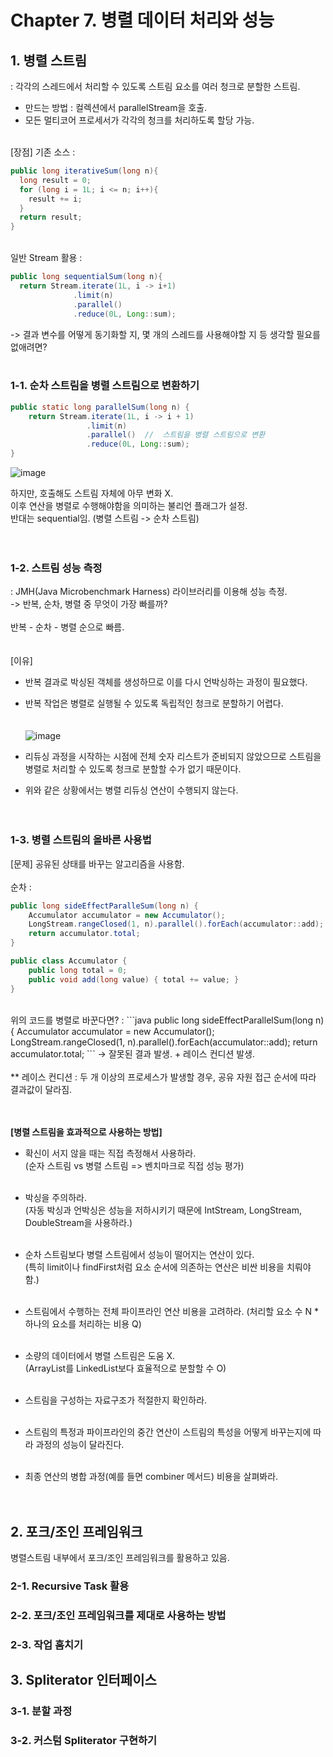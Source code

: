 # Chapter 7. 병렬 데이터 처리와 성능
## 1. 병렬 스트림
: 각각의 스레드에서 처리할 수 있도록 스트림 요소를 여러 청크로 분할한 스트림. <br>
- 만드는 방법 : 컬렉션에서 parallelStream을 호출. <br>
- 모든 멀티코어 프로세서가 각각의 청크를 처리하도록 할당 가능. <br><br>

[장점]
기존 소스 :
```java
public long iterativeSum(long n){
  long result = 0;
  for (long i = 1L; i <= n; i++){
    result += i;
  }
  return result;
}
```
<br>
일반 Stream 활용 :

```java
public long sequentialSum(long n){
  return Stream.iterate(1L, i -> i+1)
              .limit(n)
              .parallel()
              .reduce(0L, Long::sum);
```

-> 결과  변수를 어떻게 동기화할 지, 몇 개의 스레드를 사용해야할 지 등 생각할 필요를 없애려면? <br><br>

### 1-1. 순차 스트림을 병렬 스트림으로 변환하기
```java
public static long parallelSum(long n) {
    return Stream.iterate(1L, i -> i + 1)
                 .limit(n)
                 .parallel()  //  스트림을 병렬 스트림으로 변환
                 .reduce(0L, Long::sum);
}
```
![image](https://github.com/21900646/Bit/assets/69943167/e8722154-a828-4570-b163-206ac1057e2d)

하지만, 호출해도 스트림 자체에 아무 변화 X. <br>
이후 연산을 병렬로 수행해야함을 의미하는 불리언 플래그가 설정. <br>
반대는 sequential임. (병렬 스트림 -> 순차 스트림) <br><br><br>



### 1-2. 스트림 성능 측정
: JMH(Java Microbenchmark Harness) 라이브러리를 이용해 성능 측정. <br>
-> 반복, 순차, 병렬 중 무엇이 가장 빠를까? <br><br>
반복 - 순차 - 병렬 순으로 빠름. <br><br><br>
[이유] <br>
- 반복 결과로 박싱된 객체를 생성하므로 이를 다시 언박싱하는 과정이 필요했다. <br>
- 반복 작업은 병렬로 실행될 수 있도록 독립적인 청크로 분할하기 어렵다. <br><br><br>
![image](https://github.com/21900646/Bit/assets/69943167/2dc7499b-961c-4605-9d97-c5d2259e0266)

- 리듀싱 과정을 시작하는 시점에 전체 숫자 리스트가 준비되지 않았으므로 스트림을 병렬로 처리할 수 있도록 청크로 분할할 수가 없기 때문이다.
- 위와 같은 상황에서는 병렬 리듀싱 연산이 수행되지 않는다. <br><br><br>



### 1-3. 병렬 스트림의 올바른 사용법
[문제] 공유된 상태를 바꾸는 알고리즘을 사용함. <br><br>
순차 : 
```java
public long sideEffectParalleSum(long n) {
    Accumulator accumulator = new Accumulator();
    LongStream.rangeClosed(1, n).parallel().forEach(accumulator::add);
    return accumulator.total;
}

public class Accumulator {
    public long total = 0;
    public void add(long value) { total += value; }
}
```
<br>
위의 코드를 병렬로 바꾼다면? :
```java
public long sideEffectParallelSum(long n){
  Accumulator accumulator = new Accumulator();
  LongStream.rangeClosed(1, n).parallel().forEach(accumulator::add);
  return accumulator.total;
```
-> 잘못된 결과 발생. + 레이스 컨디션 발생. <br><br>
** 레이스 컨디션 : 두 개 이상의 프로세스가 발생할 경우, 공유 자원 접근 순서에 따라 결과값이 달라짐.
<br><br><br>

**[병렬 스트림을 효과적으로 사용하는 방법]**
- 확신이 서지 않을 때는 직접 측정해서 사용하라.<br>
(순자 스트림 vs 병렬 스트림 => 벤치마크로 직접 성능 평가) <br><br>

- 박싱을 주의하라. <br>
(자동 박싱과 언박싱은 성능을 저하시키기 때문에 IntStream, LongStream, DoubleStream을 사용하라.) <br><br>
 
- 순차 스트림보다 병렬 스트림에서 성능이 떨어지는 연산이 있다. <br>
(특히 limit이나 findFirst처럼 요소 순서에 의존하는 연산은 비싼 비용을 치뤄야 함.) <br><br>

- 스트림에서 수행하는 전체 파이프라인 연산 비용을 고려하라. (처리할 요소 수 N * 하나의 요소를 처리하는 비용 Q) <br><br>

- 소량의 데이터에서 병렬 스트림은 도움 X. <br>
  (ArrayList를 LinkedList보다 효율적으로 분할할 수 O)<br><br>
  
- 스트림을 구성하는 자료구조가 적절한지 확인하라. <br><br>

- 스트림의 특정과 파이프라인의 중간 연산이 스트림의 특성을 어떻게 바꾸는지에 따라 과정의 성능이 달라진다. <br><br>

- 최종 연산의 병합 과정(예를 들면 combiner 메서드) 비용을 살펴봐라.
<br><br><br>



## 2. 포크/조인 프레임워크
병렬스트림 내부에서 포크/조인 프레임워크를 활용하고 있음. <br>

### 2-1. Recursive Task 활용


### 2-2. 포크/조인 프레임워크를 제대로 사용하는 방법

### 2-3. 작업 훔치기


## 3. Spliterator 인터페이스

### 3-1. 분할 과정

### 3-2. 커스텀 Spliterator 구현하기

